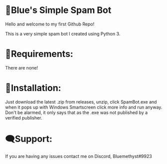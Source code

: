 # 🤖Blue's Simple Spam Bot

Hello and welcome to my first Github Repo!

This is a very simple spam bot I created using Python 3.

# 📄Requirements:
There are none! 

# 💾Installation:

Just download the latest .zip from releases, unzip, click SpamBot.exe and when it pops up with Windows Smartscreen click more info and run anyway. 
Don't be alarmed, it only says that as the .exe was not published by a verified publisher.

# 🗨Support:
If you are having any issues contact me on Discord, Bluemethyst#9923
